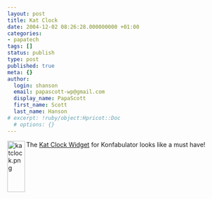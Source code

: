 ```yaml
---
layout: post
title: Kat Clock
date: 2004-12-02 08:26:28.000000000 +01:00
categories:
- papatech
tags: []
status: publish
type: post
published: true
meta: {}
author:
  login: shanson
  email: papascott-wp@gmail.com
  display_name: PapaScott
  first_name: Scott
  last_name: Hanson
# excerpt: !ruby/object:Hpricot::Doc
  # options: {}
---
```

<p><a href="http://www.widgetgallery.com/view.php?widget=36308"><img alt="katclock.png" src="http://www.papascott.de/archives/fotos/katclock.png" width="40" height="117" border="0" align="left" /></a> The <a href="http://www.widgetgallery.com/view.php?widget=36308">Kat Clock Widget</a> for Konfabulator looks like a must have!<br clear="all" /></p>
